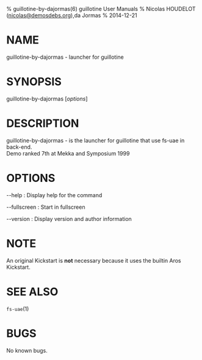 % guillotine-by-dajormas(6) guillotine User Manuals
% Nicolas HOUDELOT (nicolas@demosdebs.org),da Jormas
% 2014-12-21

# NAME
guillotine-by-dajormas - launcher for guillotine

# SYNOPSIS
guillotine-by-dajormas [*options*]

# DESCRIPTION
guillotine-by-dajormas - is the launcher for guillotine that use fs-uae in back-end.  
Demo ranked 7th at Mekka and Symposium 1999

# OPTIONS
\--help
:   Display help for the command

\--fullscreen
:   Start in fullscreen

\--version
:   Display version and author information

# NOTE
An original Kickstart is **not** necessary because it uses the builtin Aros Kickstart.

# SEE ALSO
`fs-uae`(1)

# BUGS
No known bugs.
